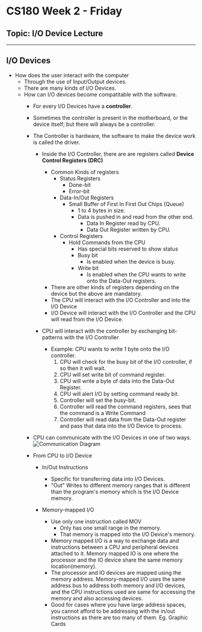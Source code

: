 # CS180 Week 2 - Friday
## Topic: I/O Device Lecture

---
## I/O Devices
- How does the user interact with the computer
  - Through the use of Input/Output devices.
  - There are many kinds of I/O Devices.
  - How can I/O devices become compatitable with the software.
    - For every I/O Devices have a **controller**.
    - Sometimes the controller is present in the motherboard, or the device itself; but there will always be a controller.
    - The Controller is hardware, the software to make the device work is called the driver.
      - Inside the I/O Controller, there are are registers called **Device Control Registers (DRC)**
        - Common Kinds of registers
          - Status Registers
            - Done-bit
            - Error-bit
          - Data-In/Out Registers
            - Small Buffer of First In First Out Chips (Queue)
              - 1 to 4 bytes in size.
              - Data is pushed in and read from the other end.
                - Data In Register read by CPU.
                - Data Out Register written by CPU.
          - Control Registers
            - Hold Commands from the CPU
                - Has special bits reserved to show status
                - Busy bit
                  - Is enabled when the device is busy.
                - Write bit
                  - Is enabled when the CPU wants to write onto the Data-Out registers.
        - There are other kinds of registers depending on the device but the above are mandatory.
        - The CPU will interact with the I/O Controller and into the I/O Device
        - I/O Device will interact with the I/O Controller and the CPU will read from the I/O Device.
      - CPU will interact with the controller by exchanging bit-patterns with the I/O Controller
  
        - Example: CPU wants to write 1 byte onto the I/O controller.
          1) CPU will check for the busy bit of the I/O controller, if so then it will wait.
          2) CPU will set write bit of command register.
          3) CPU will write a byte of data into the Data-Out Register.
          4) CPU will alert I/O by setting command ready bit.
          5) Controller will set the busy-bit.
          6) Controller will read the command registers, sees that the command is a Write Command
          7) Controller will read data from the Data-Out register and pass that data into the I/O Device to process.

    - CPU can communicate with the I/O Devices in one of two ways.
    ![Communication Diagram](https://i.stack.imgur.com/ra1Km.jpg)
    - From CPU to I/O Device

      - In/Out Instructions
        - Specific for transferring data into I/O Devices.
        - "Out" Writes to different memory ranges that is different than the program's memory which is the I/O Device memory.
  
      - Memory-mapped I/O
        - Use only one instruction called MOV
          - Only has one small range in the memory.
          - That memory is mapped into the I/O Device's memory.
        - Memory mapped I/O is a way to exchange data and instructions between a CPU and peripheral devices attached to it. Memory mapped IO is one where the processor and the IO device share the same memory location(memory).
        - The processor and IO devices are mapped using the memory address. Memory-mapped I/O uses the same address bus to address both memory and I/O devices, and the CPU instructions used are same for accessing the memory and also accessing devices.
        - Good for cases where you have large address spaces, you cannot afford to be addressing with the in/out instructions as there are too many of them. Eg. Graphic Cards